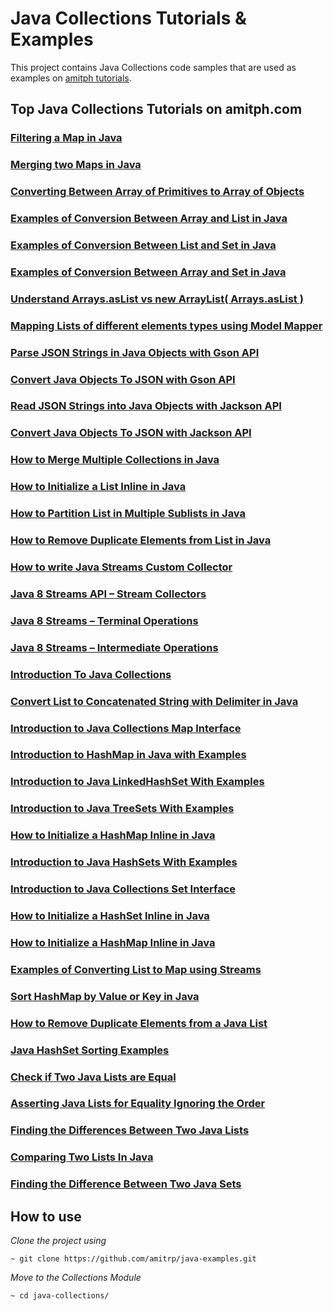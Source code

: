 # Java Collections Tutorials & Examples
This project contains Java Collections code samples that are used as examples on [amitph tutorials](https://www.amitph.com/).


## Top Java Collections Tutorials on amitph.com

### [Filtering a Map in Java](https://www.amitph.com/java-filter-map-examples/)

### [Merging two Maps in Java](https://www.amitph.com/java-merge-maps/)

### [Converting Between Array of Primitives to Array of Objects](https://www.amitph.com/java-primitive-array-to-object-array/)

### [Examples of Conversion Between Array and List in Java](https://www.amitph.com/java-array-to-list-and-list-to-array/)

### [Examples of Conversion Between List and Set in Java](https://www.amitph.com/java-list-to-set-and-set-to-list/)

### [Examples of Conversion Between Array and Set in Java](https://www.amitph.com/java-array-to-set-and-set-to-array/)

### [Understand Arrays.asList vs new ArrayList( Arrays.asList )](https://www.amitph.com/java-arrays-as-list-vs-new-arraylist/ )

### [Mapping Lists of different elements types using Model Mapper](https://www.amitph.com/java-lists-modelmapper/)

### [Parse JSON Strings in Java Objects with Gson API](https://www.amitph.com/java-gson-json-to-object/)

### [Convert Java Objects To JSON with Gson API](https://www.amitph.com/java-gson-object-to-json/)

### [Read JSON Strings into Java Objects with Jackson API](https://www.amitph.com/java-jackson-json-to-object/)

### [Convert Java Objects To JSON with Jackson API](https://www.amitph.com/java-jackson-object-to-json/)

### [How to Merge Multiple Collections in Java](https://www.amitph.com/java-collections-merge/ )

### [How to Initialize a List Inline in Java](https://www.amitph.com/create-list-in-java/)

### [How to Partition List in Multiple Sublists in Java](https://www.amitph.com/java-partition-list/)

### [How to Remove Duplicate Elements from List in Java](https://www.amitph.com/java-list-remove-duplicates/)

### [How to write Java Streams Custom Collector](https://www.amitph.com/java-streams-custom-collector/)

### [Java 8 Streams API – Stream Collectors](https://www.amitph.com/java-8-stream-collectors/)

### [Java 8 Streams – Terminal Operations](https://www.amitph.com/java-8-streams-terminal-operations/ )

### [Java 8 Streams – Intermediate Operations](https://www.amitph.com/java-8-streams-intermediate-operations/)

### [Introduction To Java Collections](https://www.amitph.com/introduction-java-collections/)

### [Convert List to Concatenated String with Delimiter in Java](https://www.amitph.com/list-of-strings-to-concatenated-string/)

### [Introduction to Java Collections Map Interface](https://www.amitph.com/introduction-java-map/)

### [Introduction to HashMap in Java with Examples](https://www.amitph.com/introduction-java-hashmap/)

### [Introduction to Java LinkedHashSet With Examples](https://www.amitph.com/java-linkedhashset-introduction/ )

### [Introduction to Java TreeSets With Examples](https://www.amitph.com/introduction-java-treesets/)

### [How to Initialize a HashMap Inline in Java](https://www.amitph.com/create-hashmap-in-java/)

### [Introduction to Java HashSets With Examples](https://www.amitph.com/introduction-java-hashsets/)

### [Introduction to Java Collections Set Interface](https://www.amitph.com/introduction-java-set/)

### [How to Initialize a HashSet Inline in Java](https://www.amitph.com/create-hashset-in-java/)

### [How to Initialize a HashMap Inline in Java](https://www.amitph.com/create-hashmap-in-java/)

### [Examples of Converting List to Map using Streams](https://www.amitph.com/convert-list-to-map-using-streams/)

### [Sort HashMap by Value or Key in Java](https://www.amitph.com/java-hashmap-sort/)

### [How to Remove Duplicate Elements from a Java List](https://www.amitph.com/java-list-remove-duplicates/)

### [Java HashSet Sorting Examples](https://www.amitph.com/java-sort-hashset/)

### [Check if Two Java Lists are Equal](https://www.amitph.com/java-test-list-ordinality-equality/)

### [Asserting Java Lists for Equality Ignoring the Order](https://www.amitph.com/java-assert-lists-equals-ignore-order/)

### [Finding the Differences Between Two Java Lists](https://www.amitph.com/java-find-lists-difference/)

### [Comparing Two Lists In Java](https://www.amitph.com/java-compare-lists/)

### [Finding the Difference Between Two Java Sets](https://www.amitph.com/java-find-sets-difference/)


## How to use
*Clone the project using*
```
~ git clone https://github.com/amitrp/java-examples.git
```
*Move to the Collections Module*
```
~ cd java-collections/
```
